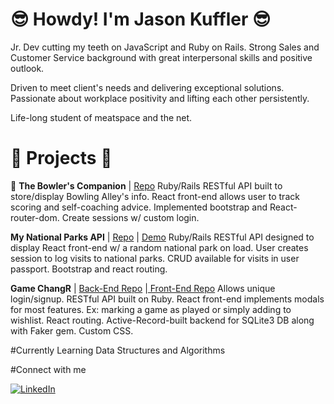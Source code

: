 # :sunglasses: Howdy! I'm Jason Kuffler :sunglasses:

Jr. Dev cutting my teeth on JavaScript and Ruby on Rails. Strong Sales and Customer Service background with great interpersonal skills and positive outlook.

Driven to meet client's needs and delivering exceptional solutions. Passionate about workplace positivity and lifting each other persistently.

Life-long student of meatspace and the net.

# :construction_worker: Projects :construction_worker: 

:construction_worker: <b>The Bowler's Companion</b> | <a href="https://github.com/Jkuffler/bowling/tree/master" target="_blank" rel="noreferrer noopener">Repo</a>
Ruby/Rails RESTful API built to store/display Bowling Alley's info.
React front-end allows user to track scoring and self-coaching advice.
Implemented bootstrap and React-router-dom.
Create sessions w/ custom login.

<b>My National Parks API</b> | <a href="https://github.com/Jkuffler/MyNationalParksAPI" target="_blank" rel="noreferrer noopener">Repo</a> | <a href="https://national-park-app.herokuapp.com/" target="_blank" rel="noreferrer noopener">Demo</a>
Ruby/Rails RESTful API designed to display React front-end w/ a random national park on load.
User creates session to log visits to national parks. 
CRUD available for visits in user passport. 
Bootstrap and react routing. 

<b>Game ChangR</b> | <a href="https://github.com/Jkuffler/Phase3GroupProject_Back" target="_blank" rel="noreferrer noopener">Back-End Repo</a> |<a href="https://github.com/Jkuffler/Phase3GroupProject/tree/master/my-app-frontend" target="_blank" rel="noreferrer noopener"> Front-End Repo</a>
Allows unique login/signup.
RESTful API built on Ruby.
React front-end implements modals for most features. Ex: marking a game as played or simply adding to wishlist.
React routing. 
Active-Record-built backend for SQLite3 DB along with Faker gem. 
Custom CSS.

#Currently Learning
Data Structures and Algorithms

#Connect with me

<a href="https://www.linkedin.com/in/jason-kuffler/" target="_blank" rel="noreferrer noopener"><img alt="LinkedIn" src="https://everything-pr.com/wp-content/uploads/2010/01/linkedin-logo.jpg" /> </a>


<!--
**Jkuffler/Jkuffler** is a ✨ _special_ ✨ repository because its `README.md` (this file) appears on your GitHub profile.

Here are some ideas to get you started:

- 🔭 I’m currently working on ...
- 🌱 I’m currently learning ...
- 👯 I’m looking to collaborate on ...
- 🤔 I’m looking for help with ...
- 💬 Ask me about ...
- 📫 How to reach me: ...
- 😄 Pronouns: ...
- ⚡ Fun fact: ...
-->
